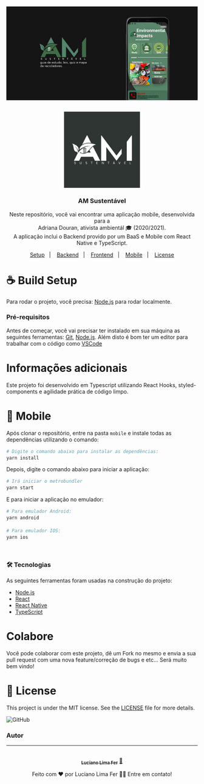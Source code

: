 <h1 align="center">
    <img alt="amsust" src="assets/cover.jpg" width="512px" />
</h1>

<h3 align="center">
  <img alt="amsust" src="assets/icon.png" width="200px" /> <br/><br/>
  AM Sustentável
</h3>

<p align="center">Neste repositório, você vai encontrar uma aplicação mobile, desenvolvida para a<br/>Adriana Douran, ativista ambientál 🎓 (2020/2021). <br/> A aplicação inclui o Backend provido por um BaaS e Mobile com React Native e TypeScript.</p>

<p align="center">
  <a href="#coffee-build-setup">Setup</a>&nbsp;&nbsp;&nbsp;|&nbsp;&nbsp;&nbsp;
  <a href="#gear-backend">Backend</a>&nbsp;&nbsp;&nbsp;|&nbsp;&nbsp;&nbsp;
  <a href="#computer-frontend">Frontend</a>&nbsp;&nbsp;&nbsp;|&nbsp;&nbsp;&nbsp;
  <a href="#iphone-mobile">Mobile</a>&nbsp;&nbsp;&nbsp;|&nbsp;&nbsp;&nbsp;
  <a href="#memo-license">License</a>
</p>

# :coffee: Build Setup

Para rodar o projeto, você precisa: [Node.js](https://nodejs.org/) para rodar localmente.

### Pré-requisitos

Antes de começar, você vai precisar ter instalado em sua máquina as seguintes ferramentas:
[Git](https://git-scm.com), [Node.js](https://nodejs.org/en/).
Além disto é bom ter um editor para trabalhar com o código como [VSCode](https://code.visualstudio.com/)

# Informações adicionais

Este projeto foi desenvolvido em Typescript utilizando React Hooks, styled-components e agilidade prática de código limpo.

# :iphone: Mobile

Após clonar o repositório, entre na pasta `mobile` e instale todas as dependências utilizando o comando:
```bash
# Digite o comando abaixo para instalar as dependências:
yarn install
```
Depois, digite o comando abaixo para iniciar a aplicação:
```bash
# Irá iniciar o metrobundler
yarn start
```
E para iniciar a aplicação no emulador:
```bash
# Para emulador Android:
yarn android

# Para emulador IOS:
yarn ios
```
<br>

### 🛠 Tecnologias

As seguintes ferramentas foram usadas na construção do projeto:

- [Node.js](https://nodejs.org/en/)
- [React](https://pt-br.reactjs.org/)
- [React Native](https://reactnative.dev/)
- [TypeScript](https://www.typescriptlang.org/)


# Colabore

Você pode colaborar com este projeto, dê um Fork no mesmo e envia a sua pull request com uma nova feature/correção de bugs e etc...
Será muito bem vindo!

# :memo: License

This project is under the MIT license. See the [LICENSE](LICENSE.md) file for more details.

![GitHub]()

### Autor
---


<div align="center">
<a href="https://www.linkedin.com/in/lucianolimafer/">
 <img style="border-radius: 50%" src="https://media-exp1.licdn.com/dms/image/C4D03AQFoEsgEakJ-0Q/profile-displayphoto-shrink_800_800/0/1603924668132?e=1618444800&v=beta&t=GtUuAnclDGbD8L9YEipENrpEyhUZw641oxtWnmR5Ss8" width="100px;" alt=""/>
 <br />
 <sub><b>Luciano Lima Fer</b></sub></a> <a href="https://www.linkedin.com/in/lucianolimafer/" title="Luciano Lima Fer">🚀</a>

Feito com ❤️ por Luciano Lima Fer 👋🏽 Entre em contato!
</div>
